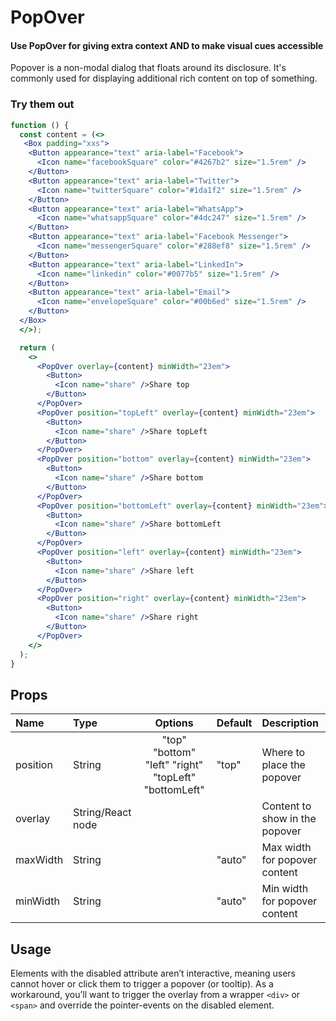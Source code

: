 # PopOver

#### Use PopOver for giving extra context AND to make visual cues accessible

Popover is a non-modal dialog that floats around its disclosure. It's
commonly used for displaying additional rich content on top of something.

### Try them out

```.jsx
function () {
  const content = (<>
   <Box padding="xxs">
    <Button appearance="text" aria-label="Facebook">
      <Icon name="facebookSquare" color="#4267b2" size="1.5rem" />
    </Button>
    <Button appearance="text" aria-label="Twitter">
      <Icon name="twitterSquare" color="#1da1f2" size="1.5rem" />
    </Button>
    <Button appearance="text" aria-label="WhatsApp">
      <Icon name="whatsappSquare" color="#4dc247" size="1.5rem" />
    </Button>
    <Button appearance="text" aria-label="Facebook Messenger">
      <Icon name="messengerSquare" color="#288ef8" size="1.5rem" />
    </Button>
    <Button appearance="text" aria-label="LinkedIn">
      <Icon name="linkedin" color="#0077b5" size="1.5rem" />
    </Button>
    <Button appearance="text" aria-label="Email">
      <Icon name="envelopeSquare" color="#00b6ed" size="1.5rem" />
    </Button>
  </Box>
  </>);

  return (
    <>
      <PopOver overlay={content} minWidth="23em">
        <Button>
          <Icon name="share" />Share top
        </Button>
      </PopOver>
      <PopOver position="topLeft" overlay={content} minWidth="23em">
        <Button>
          <Icon name="share" />Share topLeft
        </Button>
      </PopOver>
      <PopOver position="bottom" overlay={content} minWidth="23em">
        <Button>
          <Icon name="share" />Share bottom
        </Button>
      </PopOver>
      <PopOver position="bottomLeft" overlay={content} minWidth="23em">
        <Button>
          <Icon name="share" />Share bottomLeft
        </Button>
      </PopOver>
      <PopOver position="left" overlay={content} minWidth="23em">
        <Button>
          <Icon name="share" />Share left
        </Button>
      </PopOver>
      <PopOver position="right" overlay={content} minWidth="23em">
        <Button>
          <Icon name="share" />Share right
        </Button>
      </PopOver>
    </>
  );
}
```

## Props

| Name     | Type              |                       Options                        | Default | Description                    |
| :------- | :---------------- | :--------------------------------------------------: | :------ | :----------------------------- |
| position | String            | "top" "bottom" "left" "right" "topLeft" "bottomLeft" | "top"   | Where to place the popover     |
| overlay  | String/React node |                                                      |         | Content to show in the popover |
| maxWidth | String            |                                                      | "auto"  | Max width for popover content  |
| minWidth | String            |                                                      | "auto"  | Min width for popover content  |

## Usage

Elements with the disabled attribute aren’t interactive, meaning users cannot
hover or click them to trigger a popover (or tooltip). As a workaround, you’ll
want to trigger the overlay from a wrapper `<div>` or `<span>` and override the
pointer-events on the disabled element.

